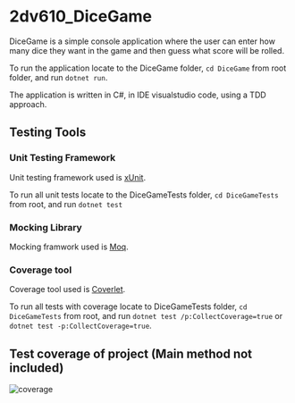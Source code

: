 # 2dv610_DiceGame

DiceGame is a simple console application where the user can enter how many dice they want in the game and then guess what score will be rolled.

To run the application locate to the DiceGame folder, `cd DiceGame` from root folder, and run `dotnet run`.

The application is written in C#, in IDE visualstudio code, using a TDD approach.

## Testing Tools

### Unit Testing Framework

Unit testing framework used is [xUnit](https://xunit.net/).

To run all unit tests locate to the DiceGameTests folder, `cd DiceGameTests` from root, and run `dotnet test`

### Mocking Library

Mocking framwork used is [Moq](https://github.com/moq/moq4).


### Coverage tool

Coverage tool used is [Coverlet](https://github.com/tonerdo/coverlet/blob/master/Documentation/MSBuildIntegration.md).

To run all tests with coverage locate to DiceGameTests folder, `cd DiceGameTests` from root, and run `dotnet test /p:CollectCoverage=true` or `dotnet test -p:CollectCoverage=true`.


## Test coverage of project (Main method not included)

![coverage](https://user-images.githubusercontent.com/42740175/69829928-74716d00-1222-11ea-95eb-4447830ee36e.png)
